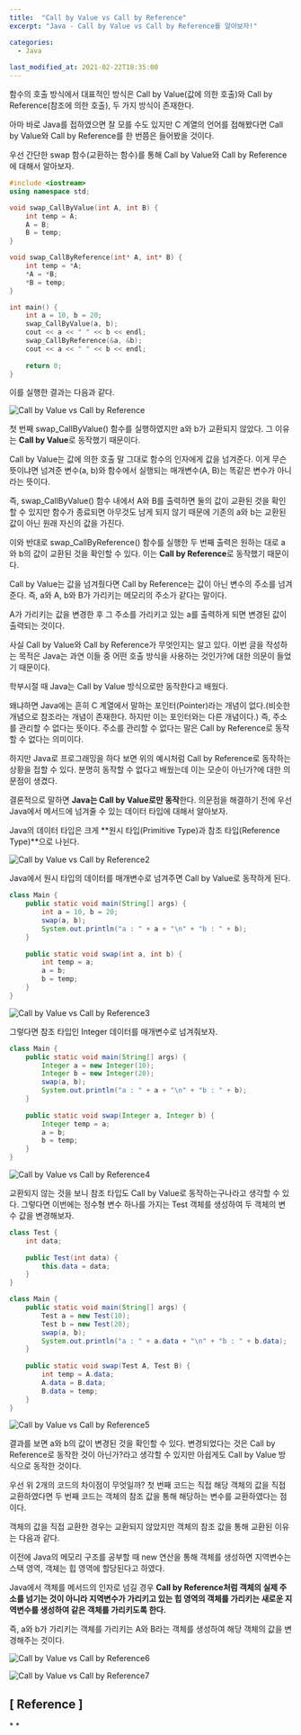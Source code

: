 ```yaml
---
title:  "Call by Value vs Call by Reference"
excerpt: "Java - Call by Value vs Call by Reference를 알아보자!"

categories:
  - Java
  
last_modified_at: 2021-02-22T18:35:00
---
```


함수의 호출 방식에서 대표적인 방식은 Call by Value(값에 의한 호출)와 Call by Reference(참조에 의한 호출), 두 가지 방식이 존재한다.  

아마 바로 Java를 접하였으면 잘 모를 수도 있지만 C 계열의 언어를 접해봤다면 Call by Value와 Call by Reference를 한 번쯤은 들어봤을 것이다.  

우선 간단한 swap 함수(교환하는 함수)를 통해 Call by Value와 Call by Reference에 대해서 알아보자.  

```C++
#include <iostream>
using namespace std;

void swap_CallByValue(int A, int B) {
    int temp = A;
    A = B;
    B = temp;
}

void swap_CallByReference(int* A, int* B) {
    int temp = *A;
    *A = *B;
    *B = temp;
}

int main() {
    int a = 10, b = 20;
    swap_CallByValue(a, b);
    cout << a << " " << b << endl;
    swap_CallByReference(&a, &b);
    cout << a << " " << b << endl;
    
    return 0;
}
```

이를 실행한 결과는 다음과 같다.  

![Call by Value vs Call by Reference](https://user-images.githubusercontent.com/53072057/108662345-77d0d280-7511-11eb-85be-588f1b2a19fd.JPG)  

첫 번째 swap_CallByValue() 함수를 실행하였지만 a와 b가 교환되지 않았다. 그 이유는 **Call by Value**로 동작했기 때문이다.  

Call  by Value는 값에 의한 호출 말 그대로 함수의 인자에게 값을 넘겨준다. 이게 무슨 뜻이냐면 넘겨준 변수(a, b)와 함수에서 실행되는 매개변수(A, B)는 똑같은 변수가 아니라는 뜻이다.  

즉, swap_CallByValue() 함수 내에서 A와 B를 출력하면 둘의 값이 교환된 것을 확인할 수 있지만 함수가 종료되면 아무것도 남게 되지 않기 때문에 기존의 a와 b는 교환된 값이 아닌 원래 자신의 값을 가진다.  

이와 반대로 swap_CallByReference() 함수를 실행한 두 번째 출력은 원하는 대로 a와 b의 값이 교환된 것을 확인할 수 있다. 이는 **Call by Reference**로 동작했기 때문이다.  

Call by Value는 값을 넘겨줬다면 Call by Reference는 값이 아닌 변수의 주소를 넘겨준다. 즉, a와 A, b와 B가 가리키는 메모리의 주소가 같다는 말이다.  

A가 가리키는 값을 변경한 후 그 주소를 가리키고 있는 a를 출력하게 되면 변경된 값이 출력되는 것이다.  

사실 Call by Value와 Call by Reference가 무엇인지는 알고 있다. 이번 글을 작성하는 목적은 Java는 과연 이들 중 어떤 호출 방식을 사용하는 것인가?에 대한 의문이 들었기 때문이다.  

학부시절 때 Java는 Call by Value 방식으로만 동작한다고 배웠다.  

왜냐하면 Java에는 흔히 C 계열에서 말하는 포인터(Pointer)라는 개념이 없다.(비슷한 개념으로 참조라는 개념이 존재한다. 하지만 이는 포인터와는 다른 개념이다.) 즉, 주소를 관리할 수 없다는 뜻이다. 주소를 관리할 수 없다는 말은 Call by Reference로 동작할 수 없다는 의미이다.  

하지만 Java로 프로그래밍을 하다 보면 위의 예시처럼 Call by Reference로 동작하는 상황을 접할 수 있다. 분명히 동작할 수 없다고 배웠는데 이는 모순이 아닌가?에 대한 의문점이 생겼다.  

결론적으로 말하면 **Java는 Call by Value로만 동작**한다. 의문점을 해결하기 전에 우선 Java에서 메서드에 넘겨줄 수 있는 데이터 타입에 대해서 알아보자.  

Java의 데이터 타입은 크게 **원시 타입(Primitive Type)과 참조 타입(Reference Type)**으로 나뉜다.  

![Call by Value vs Call by Reference2](https://user-images.githubusercontent.com/53072057/108662349-7901ff80-7511-11eb-8c12-230535bf9138.JPG)  

Java에서 원시 타입의 데이터를 매개변수로 넘겨주면 Call by Value로 동작하게 된다.  

```java
class Main {
	public static void main(String[] args) {
		int a = 10, b = 20;
		swap(a, b);
		System.out.println("a : " + a + "\n" + "b : " + b);
	}
	
	public static void swap(int a, int b) {
		int temp = a;
		a = b;
		b = temp;
	}
}
```

![Call by Value vs Call by Reference3](https://user-images.githubusercontent.com/53072057/108662350-799a9600-7511-11eb-88d2-4efde0bc80b9.JPG)  

그렇다면 참조 타입인 Integer 데이터를 매개변수로 넘겨줘보자.  

```java
class Main {
	public static void main(String[] args) {
		Integer a = new Integer(10);
		Integer b = new Integer(20);
		swap(a, b);
		System.out.println("a : " + a + "\n" + "b : " + b);
	}
	
	public static void swap(Integer a, Integer b) {
		Integer temp = a;
		a = b;
		b = temp;
	}
}
```

![Call by Value vs Call by Reference4](https://user-images.githubusercontent.com/53072057/108662351-799a9600-7511-11eb-9a9f-4be9805e23fa.JPG)  

교환되지 않는 것을 보니 참조 타입도 Call by Value로 동작하는구나라고 생각할 수 있다. 그렇다면 이번에는 정수형 변수 하나를 가지는 Test 객체를 생성하여 두 객체의 변수 값을 변경해보자.  

```java
class Test {
	int data;
	
	public Test(int data) {
		this.data = data;
	}
}

class Main {
	public static void main(String[] args) {
		Test a = new Test(10);
		Test b = new Test(20);
		swap(a, b);
		System.out.println("a : " + a.data + "\n" + "b : " + b.data);
	}
	
	public static void swap(Test A, Test B) {
		int temp = A.data;
		A.data = B.data;
		B.data = temp;
	}
}
```

![Call by Value vs Call by Reference5](https://user-images.githubusercontent.com/53072057/108662352-7a332c80-7511-11eb-8ecf-f893d67df628.JPG)  

결과를 보면 a와 b의 값이 변경된 것을 확인할 수 있다. 변경되었다는 것은 Call by Reference로 동작한 것이 아닌가?라고 생각할 수 있지만 아쉽게도 Call by Value 방식으로 동작한 것이다.  

우선 위 2개의 코드의 차이점이 무엇일까? 첫 번째 코드는 직접 해당 객체의 값을 직접 교환하였다면 두 번째 코드는 객체의 참조 값을 통해 해당하는 변수를 교환하였다는 점이다.  

객체의 값을 직접 교환한 경우는 교환되지 않았지만 객체의 참조 값을 통해 교환된 이유는 다음과 같다.  

이전에 Java의 메모리 구조를 공부할 때 new 연산을 통해 객체를 생성하면 지역변수는 스택 영역, 객체는 힙 영역에 할당된다고 하였다.  

Java에서 객체를 메서드의 인자로 넘길 경우 **Call by Reference처럼 객체의 실제 주소를 넘기는 것이 아니라 지역변수가 가리키고 있는 힙 영역의 객체를 가리키는 새로운 지역변수를 생성하여 같은 객체를 가리키도록 한다.**  

즉, a와 b가 가리키는 객체를 가리키는 A와 B라는 객체를 생성하여 해당 객체의 값을 변경해주는 것이다.  

![Call by Value vs Call by Reference6](https://user-images.githubusercontent.com/53072057/108662354-7a332c80-7511-11eb-8567-86128d3f1551.JPG)  

![Call by Value vs Call by Reference7](https://user-images.githubusercontent.com/53072057/108662355-7acbc300-7511-11eb-8391-8984a6352971.JPG)  


<h2>[ Reference ]</h2>  
* <https://sleepyeyes.tistory.com/11>  
* <http://wonwoo.ml/index.php/post/1679>  
